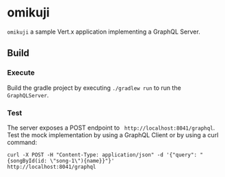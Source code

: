 # omikuji

`omikuji` a sample Vert.x application implementing a GraphQL Server.

## Build

### Execute

Build the gradle project by executing `./gradlew run` to run the `GraphQLServer`.

### Test

The server exposes a POST endpoint to ` http://localhost:8041/graphql`. Test the mock implementation by using a GraphQL Client or by using a curl command:

```
curl -X POST -H "Content-Type: application/json" -d '{"query": "{songById(id: \"song-1\"){name}}"}'
http://localhost:8041/graphql
```
